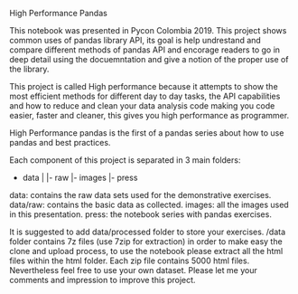 High Performance Pandas

This notebook was presented in Pycon Colombia 2019.
This project shows common uses of pandas library API, its goal is help undrestand and compare different methods of pandas API and encorage readers to go in deep detail using the docuemntation and give a notion of the proper use of the library.

This project is called High performance because it attempts to show the most efficient methods for different day to day tasks, the API capabilities and how to reduce and clean your data analysis code making you code easier, faster and cleaner, this gives you high performance as programmer.

High Performance pandas is the first of a pandas series about how to use pandas and best practices.

Each component of this project is separated in 3 main folders:

   - data
   |   |- raw
   |- images
   |- press

data: contains the raw data sets used for the demonstrative exercises.
data/raw: contains the basic data as collected.
images: all the images used in this presentation.
press: the notebook series with pandas exercises.

It is suggested to add data/processed folder to store your exercises. 
/data folder contains 7z files (use 7zip for extraction) in order to make easy the clone and upload process, to use the notebook please extract all the html files within the html folder. Each zip file contains 5000 html files. Nevertheless feel free to use your own dataset. Please let me your comments and impression to improve this project.
